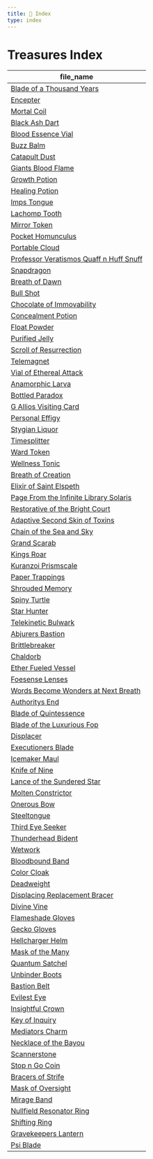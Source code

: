 ```yaml
---
title: 📑 Index
type: index
---
```


# Treasures Index

| file_name                                                                                                                                   |
| ------------------------------------------------------------------------------------------------------------------------------------------- |
| [Blade of a Thousand Years](../Artifacts/Blade%20of%20a%20Thousand%20Years)                                                                 |
| [Encepter](../Artifacts/Encepter)                                                                                                           |
| [Mortal Coil](../Artifacts/Mortal%20Coil)                                                                                                   |
| [Black Ash Dart](../Consumables/1st%20Echelon%20Consumables/Black%20Ash%20Dart)                                                             |
| [Blood Essence Vial](../Consumables/1st%20Echelon%20Consumables/Blood%20Essence%20Vial)                                                     |
| [Buzz Balm](../Consumables/1st%20Echelon%20Consumables/Buzz%20Balm)                                                                         |
| [Catapult Dust](../Consumables/1st%20Echelon%20Consumables/Catapult%20Dust)                                                                 |
| [Giants Blood Flame](../Consumables/1st%20Echelon%20Consumables/Giants%20Blood%20Flame)                                                     |
| [Growth Potion](../Consumables/1st%20Echelon%20Consumables/Growth%20Potion)                                                                 |
| [Healing Potion](../Consumables/1st%20Echelon%20Consumables/Healing%20Potion)                                                               |
| [Imps Tongue](../Consumables/1st%20Echelon%20Consumables/Imps%20Tongue)                                                                     |
| [Lachomp Tooth](../Consumables/1st%20Echelon%20Consumables/Lachomp%20Tooth)                                                                 |
| [Mirror Token](../Consumables/1st%20Echelon%20Consumables/Mirror%20Token)                                                                   |
| [Pocket Homunculus](../Consumables/1st%20Echelon%20Consumables/Pocket%20Homunculus)                                                         |
| [Portable Cloud](../Consumables/1st%20Echelon%20Consumables/Portable%20Cloud)                                                               |
| [Professor Veratismos Quaff n Huff Snuff](../Consumables/1st%20Echelon%20Consumables/Professor%20Veratismos%20Quaff%20n%20Huff%20Snuff)     |
| [Snapdragon](../Consumables/1st%20Echelon%20Consumables/Snapdragon)                                                                         |
| [Breath of Dawn](../Consumables/2nd%20Echelon%20Consumables/Breath%20of%20Dawn)                                                             |
| [Bull Shot](../Consumables/2nd%20Echelon%20Consumables/Bull%20Shot)                                                                         |
| [Chocolate of Immovability](../Consumables/2nd%20Echelon%20Consumables/Chocolate%20of%20Immovability)                                       |
| [Concealment Potion](../Consumables/2nd%20Echelon%20Consumables/Concealment%20Potion)                                                       |
| [Float Powder](../Consumables/2nd%20Echelon%20Consumables/Float%20Powder)                                                                   |
| [Purified Jelly](../Consumables/2nd%20Echelon%20Consumables/Purified%20Jelly)                                                               |
| [Scroll of Resurrection](../Consumables/2nd%20Echelon%20Consumables/Scroll%20of%20Resurrection)                                             |
| [Telemagnet](../Consumables/2nd%20Echelon%20Consumables/Telemagnet)                                                                         |
| [Vial of Ethereal Attack](../Consumables/2nd%20Echelon%20Consumables/Vial%20of%20Ethereal%20Attack)                                         |
| [Anamorphic Larva](../Consumables/3rd%20Echelon%20Consumables/Anamorphic%20Larva)                                                           |
| [Bottled Paradox](../Consumables/3rd%20Echelon%20Consumables/Bottled%20Paradox)                                                             |
| [G Allios Visiting Card](../Consumables/3rd%20Echelon%20Consumables/G%20Allios%20Visiting%20Card)                                           |
| [Personal Effigy](../Consumables/3rd%20Echelon%20Consumables/Personal%20Effigy)                                                             |
| [Stygian Liquor](../Consumables/3rd%20Echelon%20Consumables/Stygian%20Liquor)                                                               |
| [Timesplitter](../Consumables/3rd%20Echelon%20Consumables/Timesplitter)                                                                     |
| [Ward Token](../Consumables/3rd%20Echelon%20Consumables/Ward%20Token)                                                                       |
| [Wellness Tonic](../Consumables/3rd%20Echelon%20Consumables/Wellness%20Tonic)                                                               |
| [Breath of Creation](../Consumables/4th%20Echelon%20Consumables/Breath%20of%20Creation)                                                     |
| [Elixir of Saint Elspeth](../Consumables/4th%20Echelon%20Consumables/Elixir%20of%20Saint%20Elspeth)                                         |
| [Page From the Infinite Library Solaris](../Consumables/4th%20Echelon%20Consumables/Page%20From%20the%20Infinite%20Library%20Solaris)       |
| [Restorative of the Bright Court](../Consumables/4th%20Echelon%20Consumables/Restorative%20of%20the%20Bright%20Court)                       |
| [Adaptive Second Skin of Toxins](../Leveled%20Treasures/Leveled%20Armor%20Treasures/Adaptive%20Second%20Skin%20of%20Toxins)                 |
| [Chain of the Sea and Sky](../Leveled%20Treasures/Leveled%20Armor%20Treasures/Chain%20of%20the%20Sea%20and%20Sky)                           |
| [Grand Scarab](../Leveled%20Treasures/Leveled%20Armor%20Treasures/Grand%20Scarab)                                                           |
| [Kings Roar](../Leveled%20Treasures/Leveled%20Armor%20Treasures/Kings%20Roar)                                                               |
| [Kuranzoi Prismscale](../Leveled%20Treasures/Leveled%20Armor%20Treasures/Kuranzoi%20Prismscale)                                             |
| [Paper Trappings](../Leveled%20Treasures/Leveled%20Armor%20Treasures/Paper%20Trappings)                                                     |
| [Shrouded Memory](../Leveled%20Treasures/Leveled%20Armor%20Treasures/Shrouded%20Memory)                                                     |
| [Spiny Turtle](../Leveled%20Treasures/Leveled%20Armor%20Treasures/Spiny%20Turtle)                                                           |
| [Star Hunter](../Leveled%20Treasures/Leveled%20Armor%20Treasures/Star%20Hunter)                                                             |
| [Telekinetic Bulwark](../Leveled%20Treasures/Leveled%20Armor%20Treasures/Telekinetic%20Bulwark)                                             |
| [Abjurers Bastion](../Leveled%20Treasures/Leveled%20Implement%20Treasures/Abjurers%20Bastion)                                               |
| [Brittlebreaker](../Leveled%20Treasures/Leveled%20Implement%20Treasures/Brittlebreaker)                                                     |
| [Chaldorb](../Leveled%20Treasures/Leveled%20Implement%20Treasures/Chaldorb)                                                                 |
| [Ether Fueled Vessel](../Leveled%20Treasures/Leveled%20Implement%20Treasures/Ether%20Fueled%20Vessel)                                       |
| [Foesense Lenses](../Leveled%20Treasures/Leveled%20Implement%20Treasures/Foesense%20Lenses)                                                 |
| [Words Become Wonders at Next Breath](../Leveled%20Treasures/Leveled%20Implement%20Treasures/Words%20Become%20Wonders%20at%20Next%20Breath) |
| [Authoritys End](../Leveled%20Treasures/Leveled%20Weapon%20Treasures/Authoritys%20End)                                                      |
| [Blade of Quintessence](../Leveled%20Treasures/Leveled%20Weapon%20Treasures/Blade%20of%20Quintessence)                                      |
| [Blade of the Luxurious Fop](../Leveled%20Treasures/Leveled%20Weapon%20Treasures/Blade%20of%20the%20Luxurious%20Fop)                        |
| [Displacer](../Leveled%20Treasures/Leveled%20Weapon%20Treasures/Displacer)                                                                  |
| [Executioners Blade](../Leveled%20Treasures/Leveled%20Weapon%20Treasures/Executioners%20Blade)                                              |
| [Icemaker Maul](../Leveled%20Treasures/Leveled%20Weapon%20Treasures/Icemaker%20Maul)                                                        |
| [Knife of Nine](../Leveled%20Treasures/Leveled%20Weapon%20Treasures/Knife%20of%20Nine)                                                      |
| [Lance of the Sundered Star](../Leveled%20Treasures/Leveled%20Weapon%20Treasures/Lance%20of%20the%20Sundered%20Star)                        |
| [Molten Constrictor](../Leveled%20Treasures/Leveled%20Weapon%20Treasures/Molten%20Constrictor)                                              |
| [Onerous Bow](../Leveled%20Treasures/Leveled%20Weapon%20Treasures/Onerous%20Bow)                                                            |
| [Steeltongue](../Leveled%20Treasures/Leveled%20Weapon%20Treasures/Steeltongue)                                                              |
| [Third Eye Seeker](../Leveled%20Treasures/Leveled%20Weapon%20Treasures/Third%20Eye%20Seeker)                                                |
| [Thunderhead Bident](../Leveled%20Treasures/Leveled%20Weapon%20Treasures/Thunderhead%20Bident)                                              |
| [Wetwork](../Leveled%20Treasures/Leveled%20Weapon%20Treasures/Wetwork)                                                                      |
| [Bloodbound Band](../Leveled%20Treasures/Other%20Leveled%20Treasures/Bloodbound%20Band)                                                     |
| [Color Cloak](../Trinkets/1st%20Echelon%20Trinkets/Color%20Cloak)                                                                           |
| [Deadweight](../Trinkets/1st%20Echelon%20Trinkets/Deadweight)                                                                               |
| [Displacing Replacement Bracer](../Trinkets/1st%20Echelon%20Trinkets/Displacing%20Replacement%20Bracer)                                     |
| [Divine Vine](../Trinkets/1st%20Echelon%20Trinkets/Divine%20Vine)                                                                           |
| [Flameshade Gloves](../Trinkets/1st%20Echelon%20Trinkets/Flameshade%20Gloves)                                                               |
| [Gecko Gloves](../Trinkets/1st%20Echelon%20Trinkets/Gecko%20Gloves)                                                                         |
| [Hellcharger Helm](../Trinkets/1st%20Echelon%20Trinkets/Hellcharger%20Helm)                                                                 |
| [Mask of the Many](../Trinkets/1st%20Echelon%20Trinkets/Mask%20of%20the%20Many)                                                             |
| [Quantum Satchel](../Trinkets/1st%20Echelon%20Trinkets/Quantum%20Satchel)                                                                   |
| [Unbinder Boots](../Trinkets/1st%20Echelon%20Trinkets/Unbinder%20Boots)                                                                     |
| [Bastion Belt](../Trinkets/2nd%20Echelon%20Trinkets/Bastion%20Belt)                                                                         |
| [Evilest Eye](../Trinkets/2nd%20Echelon%20Trinkets/Evilest%20Eye)                                                                           |
| [Insightful Crown](../Trinkets/2nd%20Echelon%20Trinkets/Insightful%20Crown)                                                                 |
| [Key of Inquiry](../Trinkets/2nd%20Echelon%20Trinkets/Key%20of%20Inquiry)                                                                   |
| [Mediators Charm](../Trinkets/2nd%20Echelon%20Trinkets/Mediators%20Charm)                                                                   |
| [Necklace of the Bayou](../Trinkets/2nd%20Echelon%20Trinkets/Necklace%20of%20the%20Bayou)                                                   |
| [Scannerstone](../Trinkets/2nd%20Echelon%20Trinkets/Scannerstone)                                                                           |
| [Stop n Go Coin](../Trinkets/2nd%20Echelon%20Trinkets/Stop%20n%20Go%20Coin)                                                                 |
| [Bracers of Strife](../Trinkets/3rd%20Echelon%20Trinkets/Bracers%20of%20Strife)                                                             |
| [Mask of Oversight](../Trinkets/3rd%20Echelon%20Trinkets/Mask%20of%20Oversight)                                                             |
| [Mirage Band](../Trinkets/3rd%20Echelon%20Trinkets/Mirage%20Band)                                                                           |
| [Nullfield Resonator Ring](../Trinkets/3rd%20Echelon%20Trinkets/Nullfield%20Resonator%20Ring)                                               |
| [Shifting Ring](../Trinkets/3rd%20Echelon%20Trinkets/Shifting%20Ring)                                                                       |
| [Gravekeepers Lantern](../Trinkets/4th%20Echelon%20Trinkets/Gravekeepers%20Lantern)                                                         |
| [Psi Blade](../Trinkets/4th%20Echelon%20Trinkets/Psi%20Blade)                                                                               |
